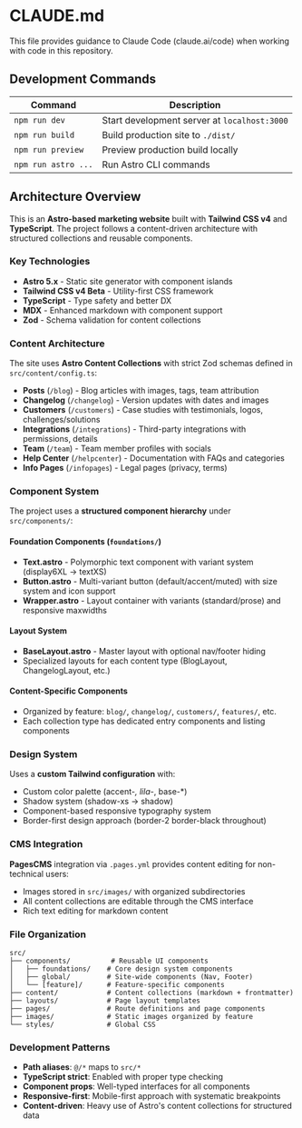 # CLAUDE.md

This file provides guidance to Claude Code (claude.ai/code) when working with code in this repository.

## Development Commands

| Command | Description |
|---------|-------------|
| `npm run dev` | Start development server at `localhost:3000` |
| `npm run build` | Build production site to `./dist/` |
| `npm run preview` | Preview production build locally |
| `npm run astro ...` | Run Astro CLI commands |

## Architecture Overview

This is an **Astro-based marketing website** built with **Tailwind CSS v4** and **TypeScript**. The project follows a content-driven architecture with structured collections and reusable components.

### Key Technologies
- **Astro 5.x** - Static site generator with component islands
- **Tailwind CSS v4 Beta** - Utility-first CSS framework  
- **TypeScript** - Type safety and better DX
- **MDX** - Enhanced markdown with component support
- **Zod** - Schema validation for content collections

### Content Architecture

The site uses **Astro Content Collections** with strict Zod schemas defined in `src/content/config.ts`:

- **Posts** (`/blog`) - Blog articles with images, tags, team attribution
- **Changelog** (`/changelog`) - Version updates with dates and images
- **Customers** (`/customers`) - Case studies with testimonials, logos, challenges/solutions
- **Integrations** (`/integrations`) - Third-party integrations with permissions, details
- **Team** (`/team`) - Team member profiles with socials
- **Help Center** (`/helpcenter`) - Documentation with FAQs and categories
- **Info Pages** (`/infopages`) - Legal pages (privacy, terms)

### Component System

The project uses a **structured component hierarchy** under `src/components/`:

#### Foundation Components (`foundations/`)
- **Text.astro** - Polymorphic text component with variant system (display6XL → textXS)
- **Button.astro** - Multi-variant button (default/accent/muted) with size system and icon support
- **Wrapper.astro** - Layout container with variants (standard/prose) and responsive maxwidths

#### Layout System
- **BaseLayout.astro** - Master layout with optional nav/footer hiding
- Specialized layouts for each content type (BlogLayout, ChangelogLayout, etc.)

#### Content-Specific Components
- Organized by feature: `blog/`, `changelog/`, `customers/`, `features/`, etc.
- Each collection type has dedicated entry components and listing components

### Design System

Uses a **custom Tailwind configuration** with:
- Custom color palette (accent-*, lila-*, base-*)
- Shadow system (shadow-xs → shadow)
- Component-based responsive typography system
- Border-first design approach (border-2 border-black throughout)

### CMS Integration

**PagesCMS** integration via `.pages.yml` provides content editing for non-technical users:
- Images stored in `src/images/` with organized subdirectories
- All content collections are editable through the CMS interface
- Rich text editing for markdown content

### File Organization

```
src/
├── components/          # Reusable UI components
│   ├── foundations/    # Core design system components
│   ├── global/         # Site-wide components (Nav, Footer)
│   └── [feature]/      # Feature-specific components
├── content/            # Content collections (markdown + frontmatter)
├── layouts/            # Page layout templates  
├── pages/              # Route definitions and page components
├── images/             # Static images organized by feature
└── styles/             # Global CSS
```

### Development Patterns

- **Path aliases**: `@/*` maps to `src/*`
- **TypeScript strict**: Enabled with proper type checking
- **Component props**: Well-typed interfaces for all components
- **Responsive-first**: Mobile-first approach with systematic breakpoints
- **Content-driven**: Heavy use of Astro's content collections for structured data